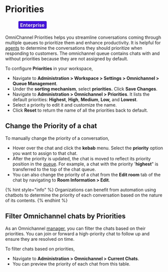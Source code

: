 # Priorities

<figure><img src="../../.gitbook/assets/2021-06-10_22-31-38 (3) (3) (3) (3) (3) (3) (3) (3) (3) (2) (3) (1) (1) (1) (1) (2) (1) (1) (1) (1) (1) (1) (4) (1) (1) (1) (1) (1) (1) (1) (43).jpg" alt=""><figcaption></figcaption></figure>

OmniChannel Priorities helps you streamline conversations coming through multiple queues to prioritize them and enhance productivity. It is helpful for [agents](agents.md) to determine the conversations they should prioritize when responding to customers. The omnichannel queue contains chats with and without priorities because they are not assigned by default.

To configure **Priorities** in your workspace,

* Navigate to **Administration > Workspace > Settings > Omnichannel > Queue Management**.
* Under the **sorting mechanism**, select **priorities.** Click **Save Changes**.
* Navigate to **Administration > Omnichannel > Priorities**. It lists the default priorities: **Highest**, **High**, **Medium**, **Low,** and **Lowest**.
* Select a priority to edit it and customize the name.
* Click **Reset** to return the name of all the priorities back to default.

## Change the Priority of a chat

To manually change the priority of a conversation,

* Hover over the chat and click the **kebab** menu. Select the **priority** option you want to assign to that chat.
* After the priority is updated, the chat is moved to reflect its priority position in the [queue](../omnichannel-agents-guides/omnichannel-queue.md). For example, a chat with the priority '**highest**" is transferred to the top of the chat queue.
* You can also change the priority of a chat from the **Edit room** tab of the chat by navigating to **Room Information > Edit**.

{% hint style="info" %}
Organizations can benefit from automation using chatbots to determine the priority of each conversation based on the nature of its contents.
{% endhint %}

## Filter Omnichannel chats by Priorities

As an Omnichannel [manager](managers.md), you can filter the chats based on their priorities. You can join or forward a high-priority chat to follow up and ensure they are resolved on time.

To filter chats based on priorities,

* Navigate to **Administration > Omnichannel > Current Chats**.
* You can preview the priority of each chat from this table.
